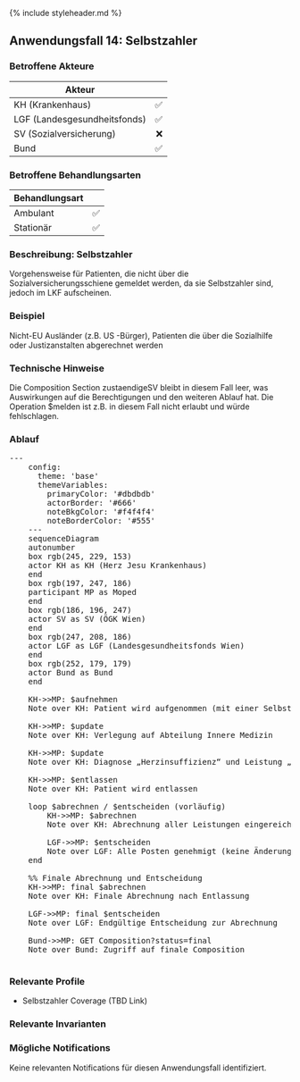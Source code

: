 {% include styleheader.md %}

## Anwendungsfall 14: Selbstzahler 

### Betroffene Akteure

| Akteur            |  |
|-------------------|--------------:|
| KH (Krankenhaus)  |      ✅ |
| LGF (Landesgesundheitsfonds) |  ✅ |
| SV (Sozialversicherung)      |  ❌  |
| Bund            |  ✅  |

### Betroffene Behandlungsarten

| Behandlungsart|  |
|-----------|----:|
| Ambulant  |  ✅ |
| Stationär |  ✅ |



### Beschreibung: Selbstzahler
Vorgehensweise für Patienten, die nicht über die Sozialversicherungsschiene gemeldet werden, da sie Selbstzahler sind, jedoch im LKF aufscheinen.  
 
### Beispiel
Nicht-EU Ausländer (z.B. US -Bürger), Patienten die über die Sozialhilfe oder Justizanstalten abgerechnet werden  

### Technische Hinweise
Die Composition Section zustaendigeSV bleibt in diesem Fall leer, was Auswirkungen auf die Berechtigungen und den weiteren Ablauf hat. Die Operation $melden ist z.B. in diesem Fall nicht erlaubt und würde fehlschlagen.


### Ablauf
<pre class="mermaid">
---
    config:
      theme: 'base'
      themeVariables:
        primaryColor: '#dbdbdb'         
        actorBorder: '#666'
        noteBkgColor: '#f4f4f4'
        noteBorderColor: '#555'
    ---
    sequenceDiagram
    autonumber
    box rgb(245, 229, 153)
    actor KH as KH (Herz Jesu Krankenhaus)
    end
    box rgb(197, 247, 186)
    participant MP as Moped
    end
    box rgb(186, 196, 247)
    actor SV as SV (ÖGK Wien)
    end
    box rgb(247, 208, 186)
    actor LGF as LGF (Landesgesundheitsfonds Wien)
    end
    box rgb(252, 179, 179) 
    actor Bund as Bund 
    end

    KH->>MP: $aufnehmen
    Note over KH: Patient wird aufgenommen (mit einer Selbstzahler-Coverage)

    KH->>MP: $update
    Note over KH: Verlegung auf Abteilung Innere Medizin

    KH->>MP: $update
    Note over KH: Diagnose „Herzinsuffizienz“ und Leistung „EKG“ erfasst 

    KH->>MP: $entlassen
    Note over KH: Patient wird entlassen 

    loop $abrechnen / $entscheiden (vorläufig)
        KH->>MP: $abrechnen
        Note over KH: Abrechnung aller Leistungen eingereicht 

        LGF->>MP: $entscheiden
        Note over LGF: Alle Posten genehmigt (keine Änderungen)
    end 

    %% Finale Abrechnung und Entscheidung
    KH->>MP: final $abrechnen
    Note over KH: Finale Abrechnung nach Entlassung

    LGF->>MP: final $entscheiden
    Note over LGF: Endgültige Entscheidung zur Abrechnung 

    Bund->>MP: GET Composition?status=final
    Note over Bund: Zugriff auf finale Composition

</pre>

### Relevante Profile
- Selbstzahler Coverage (TBD Link)

### Relevante Invarianten

### Mögliche Notifications

Keine relevanten Notifications für diesen Anwendungsfall identifiziert.